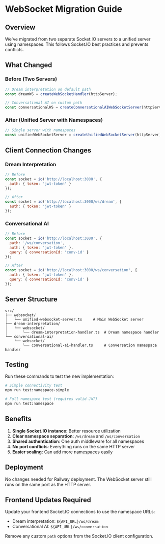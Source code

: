 # WebSocket Migration Guide

## Overview

We've migrated from two separate Socket.IO servers to a unified server using namespaces. This follows Socket.IO best practices and prevents conflicts.

## What Changed

### Before (Two Servers)
```typescript
// Dream interpretation on default path
const dreamWS = createWebSocketHandler(httpServer);

// Conversational AI on custom path
const conversationalWS = createConversationalAIWebSocketServer(httpServer);
```

### After (Unified Server with Namespaces)
```typescript
// Single server with namespaces
const unifiedWebSocketServer = createUnifiedWebSocketServer(httpServer);
```

## Client Connection Changes

### Dream Interpretation
```javascript
// Before
const socket = io('http://localhost:3000', {
  auth: { token: 'jwt-token' }
});

// After
const socket = io('http://localhost:3000/ws/dream', {
  auth: { token: 'jwt-token' }
});
```

### Conversational AI
```javascript
// Before
const socket = io('http://localhost:3000', {
  path: '/ws/conversation',
  auth: { token: 'jwt-token' },
  query: { conversationId: 'conv-id' }
});

// After
const socket = io('http://localhost:3000/ws/conversation', {
  auth: { token: 'jwt-token' },
  query: { conversationId: 'conv-id' }
});
```

## Server Structure

```
src/
├── websocket/
│   └── unified-websocket-server.ts     # Main WebSocket server
├── dream-interpretation/
│   └── websocket/
│       └── dream-interpretation-handler.ts  # Dream namespace handler
└── conversational-ai/
    └── websocket/
        └── conversational-ai-handler.ts     # Conversation namespace handler
```

## Testing

Run these commands to test the new implementation:

```bash
# Simple connectivity test
npm run test:namespace-simple

# Full namespace test (requires valid JWT)
npm run test:namespace
```

## Benefits

1. **Single Socket.IO instance**: Better resource utilization
2. **Clear namespace separation**: `/ws/dream` and `/ws/conversation`
3. **Shared authentication**: One auth middleware for all namespaces
4. **No port conflicts**: Everything runs on the same HTTP server
5. **Easier scaling**: Can add more namespaces easily

## Deployment

No changes needed for Railway deployment. The WebSocket server still runs on the same port as the HTTP server.

## Frontend Updates Required

Update your frontend Socket.IO connections to use the namespace URLs:
- Dream interpretation: `${API_URL}/ws/dream`
- Conversational AI: `${API_URL}/ws/conversation`

Remove any custom `path` options from the Socket.IO client configuration.